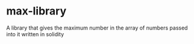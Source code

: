 # max-library
A library that gives the maximum number in the array of numbers passed into it written in solidity
